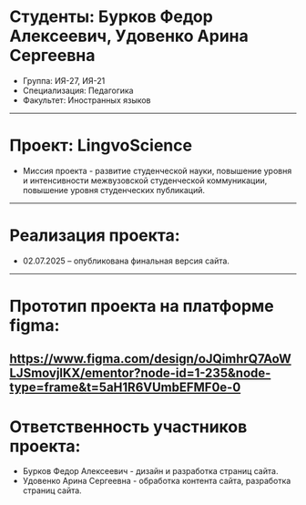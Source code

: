 # Студенты: Бурков Федор Алексеевич, Удовенко Арина Сергеевна
- Группа: ИЯ-27, ИЯ-21
- Специализация: Педагогика
- Факультет: Иностранных языков
---
# Проект: LingvoScience
- Миссия проекта - развитие студенческой науки, повышение уровня и интенсивности межвузовской студенческой коммуникации, повышение уровня студенческих публикаций.
---
# Реализация проекта:
- 02.07.2025 – опубликована финальная версия сайта.
---
# Прототип проекта на платформе figma:
https://www.figma.com/design/oJQimhrQ7AoWLJSmovjlKX/ementor?node-id=1-235&node-type=frame&t=5aH1R6VUmbEFMF0e-0
---
# Ответственность участников проекта:
- Бурков Федор Алексеевич - дизайн и разработка страниц сайта.
- Удовенко Арина Сергеевна - обработка контента сайта, разработка страниц сайта.
